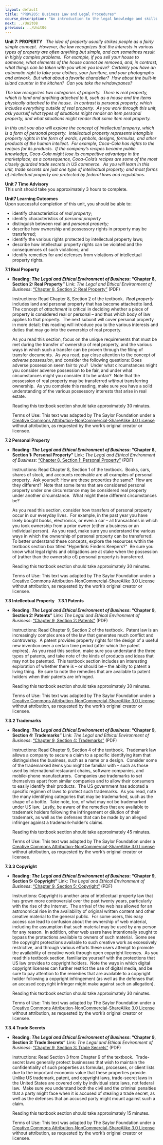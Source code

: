 ```yaml
---
layout: default
title: "PRDV205: Business Law and Legal Procedures"
course_description: "An introduction to the legal knowledge and skills that business administrators and paralegals must possess."
next: ../Unit08
previous: ../Unit06
---
```

**Unit 7: PROPERTY** <span id="7"></span> 
*The idea of property usually strikes people as a fairly simple
concept.  However, the law recognizes that the interests in various
types of property are often anything but simple, and can sometimes
result in highly complex problems.  For example, if you sell your house
to someone, what elements of the house cannot be removed, and, in
contrast, what things can be taken with you when you leave?  Certainly
you have an automatic right to take your clothes, your furniture, and
your photographs and artwork.  But what about a favorite chandelier? 
How about the built-in island counter in the kitchen?  Can you take the
windowpanes?*  
  
 *The law recognizes two categories of property.  There is* *real
property, which is land and anything attached to it, such as a house and
the items physically attached to the house.  In contrast is* *personal
property, which includes everything outside of real property.  As you
work through this unit, ask yourself what types of situations might
render an item personal property, and what situations might render that
same item real property.*  
  
 *In this unit you also will explore the concept of* *intellectual
property, which is a form of personal property.  Intellectual property
represents intangible property rights in the form of words, symbols,
designs, formulas, and other products of the human intellect.  For
example, Coca-Cola has rights to the recipes for its products.  If the
company’s recipes became public knowledge, Coca-Cola might lose its
competitive advantage in the marketplace; as a consequence, Coca-Cola’s
recipes are some of the most closely guarded trade secrets in US
commerce.  As you will learn in this unit, trade secrets are just one
type of intellectual property; and most forms of intellectual property
are protected by federal laws and regulations.*

**Unit 7 Time Advisory**  
This unit should take you approximately 3 hours to complete.

**Unit7 Learning Outcomes**  
Upon successful completion of this unit, you should be able to:  
-   identify characteristics of *real property*;
-   identify characteristics of *personal property*
-   distinguish between real and *personal property;*
-   describe how ownership and possessory rights in property may be
    transferred;
-   identify the various rights protected by intellectual property laws;
-   describe how intellectual property rights can be violated and the
    consequences of such violations; and
-   identify remedies for and defenses from violations of intellectual
    property rights.

**7.1 Real Property** <span id="7.1"></span> 
-   **Reading: *The Legal and Ethical Environment of Business*: “Chapter
    8, Section 2: Real Property”**
    Link: *The Legal and Ethical Environment of Business*: [“Chapter 8,
    Section 2: Real
    Property”](https://resources.saylor.org/wwwresources/archived/site/wp-content/uploads/2013/06/Legal-Ethical-Environment-Ch8.pdf)
    (PDF)  
      
     Instructions: Read Chapter 8, Section 2 of the textbook.  *Real
    property* includes land and personal property that has become
    attachedto land.  The concept of *attachment* is critical in
    deciding whether a piece of property is considered real or personal
    – and thus which body of law applies to that property.  The next
    subunit will cover personal property in more detail; this reading
    will introduce you to the various interests and duties that may go
    into the ownership of real property.  
      
     As you read this section, focus on the unique requirements that
    must be met during the transfer of ownership of real property, and
    the various ways in which such a transfer can be proven through the
    filing of transfer documents.  As you read, pay close attention to
    the concept of *adverse possession*, and consider the following
    questions: Does adverse possession seem fair to you?  Under what
    circumstances might you consider adverse possession to be fair, and
    under what circumstances might you consider it to be unfair?  Note
    that the possession of real property may be transferred *without*
    transferring ownership.  As you complete this reading, make sure you
    have a solid understanding of the various possessory interests that
    arise in real estate.  
      
     Reading this textbook section should take approximately 30
    minutes.  
      
     Terms of Use: This text was adapted by The Saylor Foundation under
    a [Creative Commons Attribution-NonCommercial-ShareAlike 3.0
    License](http://creativecommons.org/licenses/by-nc-sa/3.0/) without
    attribution, as requested by the work’s original creator or
    licensee.

**7.2 Personal Property** <span id="7.2"></span> 
-   **Reading: *The Legal and Ethical Environment of Business*: “Chapter
    8, Section 1: Personal Property”**
    Link: *The Legal and Ethical Environment of Business:* [“Chapter 8,
    Section 1: Personal
    Property”](https://resources.saylor.org/wwwresources/archived/site/wp-content/uploads/2013/06/Legal-Ethical-Environment-Ch8.pdf)
    (PDF)  
      
     Instructions: Read Chapter 8, Section 1 of the textbook.  Books,
    cars, shares of stock, and accounts receivable are all examples of
    personal property.  Ask yourself: How are these properties the
    same?  How are they different?  Note that some items that are
    considered personal property under one circumstance may be
    considered real property under another circumstance.  What might
    these different circumstances be?  
      
     As you read this section, consider how transfers of personal
    property occur in our everyday lives.  For example, in the past year
    you have likely bought books, electronics, or even a car – all
    transactions in which you took ownership from a prior owner (either
    a business or an individual person).  As you read, make sure you
    understand the various ways in which the ownership of personal
    property can be transferred.  To better understand these concepts,
    explore the resources within the textbook section box titled
    "Hyperlink: Finders Keepers?"  Be sure you know what legal rights
    and obligations are at stake when the possession of (rather than the
    ownership of) personal property is transferred.  
      
     Reading this textbook section should take approximately 30
    minutes.  
      
     Terms of Use: This text was adapted by The Saylor Foundation under
    a [Creative Commons Attribution-NonCommercial-ShareAlike 3.0
    License](http://creativecommons.org/licenses/by-nc-sa/3.0/) without
    attribution, as requested by the work’s original creator or
    licensee.

**7.3 Intellectual Property** <span id="7.3"></span> 
**7.3.1 Patents** <span id="7.3.1"></span> 
-   **Reading: *The Legal and Ethical Environment of Business*: “Chapter
    9, Section 2: Patents”**
    Link: *The Legal and Ethical Environment of Business*: [“Chapter 9,
    Section 2:
    Patents”](https://resources.saylor.org/wwwresources/archived/site/wp-content/uploads/2013/06/Legal-Ethical-Environment-Ch9.pdf)
    (PDF)  
      
     Instructions: Read Chapter 9, Section 2 of the textbook.  Patent
    law is an increasingly complex area of the law that generates much
    conflict and controversy.  A patent provides property rights for the
    design of a useful new invention over a certain time period (after
    which the patent expires).  As you read this section, make sure you
    understand the three types of patents, and take note of the kinds of
    products and ideas that may not be patented.  This textbook section
    includes an interesting exploration of whether there is – or should
    be – the ability to patent a living thing.  Be sure to note the
    remedies that are available to patent holders when their patents are
    infringed.  
      
     Reading this textbook section should take approximately 30
    minutes.  
      
     Terms of Use: This text was adapted by The Saylor Foundation under
    a [Creative Commons Attribution-NonCommercial-ShareAlike 3.0
    License](http://creativecommons.org/licenses/by-nc-sa/3.0/) without
    attribution, as requested by the work’s original creator or
    licensee.

**7.3.2 Trademarks** <span id="7.3.2"></span> 
-   **Reading: *The Legal and Ethical Environment of Business*: “Chapter
    9, Section 4: Trademarks”**
    Link: *The Legal and Ethical Environment of Business*: [“Chapter 9,
    Section 4:
    Trademarks”](https://resources.saylor.org/wwwresources/archived/site/wp-content/uploads/2013/06/Legal-Ethical-Environment-Ch9.pdf)
    (PDF)  
      
     Instructions: Read Chapter 9, Section 4 of the textbook.  Trademark
    law allows a company to secure a claim to a specific identifying
    item that distinguishes the business, such as a name or a design. 
    Consider some of the trademarked items you might be familiar with –
    such as those used by international restaurant chains, software
    companies, and mobile-phone manufacturers.  Companies use trademarks
    to set themselves apart from similar companies and to allow their
    consumers to easily identify their products.  The US government has
    adopted a specific regimen of laws to protect such trademarks.  As
    you read, note the many identifying categories that may be
    trademarked, such as the shape of a bottle.  Take note, too, of what
    may not be trademarked under US law.  Lastly, be aware of the
    remedies that are available to trademark holders following the
    infringement or dilution of their trademark, as well as the defenses
    that can be made by an alleged infringer against a
    trademark-holder’s claims.  
      
     Reading this textbook section should take approximately 45
    minutes.  
      
     Terms of Use: This text was adapted by The Saylor Foundation under
    a [Creative Commons Attribution-NonCommercial-ShareAlike 3.0
    License](http://creativecommons.org/licenses/by-nc-sa/3.0/) without
    attribution, as requested by the work’s original creator or
    licensee.

**7.3.3 Copyright** <span id="7.3.3"></span> 
-   **Reading: *The Legal and Ethical Environment of Business*: “Chapter
    9, Section 5: Copyright”**
    Link: *The Legal and Ethical Environment of Business*: [“Chapter 9,
    Section 5:
    Copyright”](https://resources.saylor.org/wwwresources/archived/site/wp-content/uploads/2013/06/Legal-Ethical-Environment-Ch9.pdf)
    (PDF)  
      
     Instructions: Copyright is another area of intellectual property
    law that has grown more controversial over the past twenty years,
    particularly with the rise of the Internet.  The arrival of the web
    has allowed for an astronomical rise in the availability of original
    written content and other creative material to the general public. 
    For some users, this easy access can lead to confusion about the
    ownership of web material, including the assumption that such
    material may be used by any person for any reason.  In addition,
    other web users have intentionally sought to bypass the protections
    available to owners of such material.  Some see the copyright
    protections available to such creative work as excessively
    restrictive, and through various efforts these users attempt to
    promote the availability of creative work through open copyright
    licenses.  As you read this textbook section, familiarize yourself
    with the protections that US law provides to copyright holders. 
    Note the ways in which digital copyright licenses can further
    restrict the use of digital media, and be sure to pay attention to
    the remedies that are available to a copyright holder following a
    copyright infringement (as well as the defenses that an accused
    copyright infringer might make against such an allegation).  
      
     Reading this textbook section should take approximately 30
    minutes.  
      
     Terms of Use: This text was adapted by The Saylor Foundation under
    a [Creative Commons Attribution-NonCommercial-ShareAlike 3.0
    License](http://creativecommons.org/licenses/by-nc-sa/3.0/) without
    attribution, as requested by the work’s original creator or
    licensee.

**7.3.4 Trade Secrets** <span id="7.3.4"></span> 
-   **Reading: *The Legal and Ethical Environment of Business*: “Chapter
    9, Section 3: Trade Secrets”**
    Link: *The Legal and Ethical Environment of Business*: [“Chapter 9,
    Section 3: Trade
    Secrets”](https://resources.saylor.org/wwwresources/archived/site/wp-content/uploads/2013/06/Legal-Ethical-Environment-Ch9.pdf)
    (PDF)  
      
     Instructions: Read Section 3 from Chapter 9 of the textbook. 
    Trade-secret laws generally protect businesses that wish to maintain
    the confidentiality of such properties as formulas, processes, or
    client lists due to the important economic value that these
    properties provide.  Unlike US trademark, patent, and copyright
    laws, trade-secret laws in the United States are covered only by
    individual state laws, not federal law.  Make sure you understand
    both the civil and the criminal penalties that a party might face
    when it is accused of stealing a trade secret, as well as the
    defenses that an accused party might mount against such a claim.  
      
     Reading this textbook section should take approximately 15
    minutes.  
      
     Terms of Use: This text was adapted by The Saylor Foundation under
    a [Creative Commons Attribution-NonCommercial-ShareAlike 3.0
    License](http://creativecommons.org/licenses/by-nc-sa/3.0/) without
    attribution, as requested by the work’s original creator or
    licensee.


